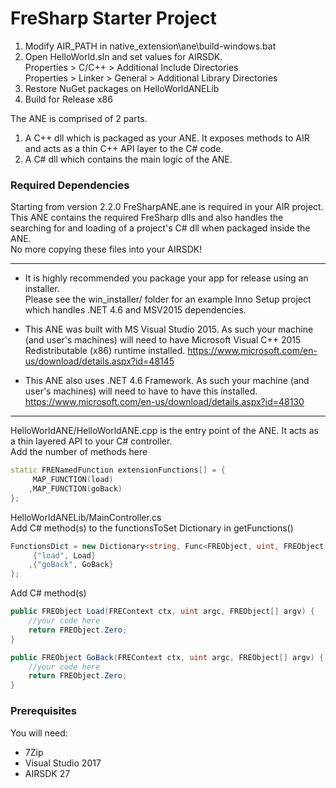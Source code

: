 # FreSharp Starter Project

1. Modify AIR_PATH in native_extension\ane\build-windows.bat
2. Open HelloWorld.sln and set values for AIRSDK.    
   Properties > C/C++ > Additional Include Directories    
   Properties > Linker > General > Additional Library Directories    
3. Restore NuGet packages on HelloWorldANELib
4. Build for Release x86

The ANE is comprised of 2 parts.

1. A C++ dll which is packaged as your ANE. It exposes methods to AIR and acts as a thin C++ API layer to the C# code.
2. A C# dll which contains the main logic of the ANE.

### Required Dependencies
Starting from version 2.2.0 FreSharpANE.ane is required in your AIR project.     
This ANE contains the required FreSharp dlls and also handles the searching for and loading of a project's C# dll when packaged inside the ANE.    
No more copying these files into your AIRSDK!

----------

* It is highly recommended you package your app for release using an installer.  
Please see the win_installer/ folder for an example Inno Setup project which handles .NET 4.6 and MSV2015 dependencies.

* This ANE was built with MS Visual Studio 2015. As such your machine (and user's machines) will need to have Microsoft Visual C++ 2015 Redistributable (x86) runtime installed.
https://www.microsoft.com/en-us/download/details.aspx?id=48145

* This ANE also uses .NET 4.6 Framework. As such your machine (and user's machines) will need to have to have this installed.
https://www.microsoft.com/en-us/download/details.aspx?id=48130

----------

HelloWorldANE/HelloWorldANE.cpp is the entry point of the ANE. It acts as a thin layered API to your C# controller.  
Add the number of methods here 

```C++
static FRENamedFunction extensionFunctions[] = {
     MAP_FUNCTION(load)
    ,MAP_FUNCTION(goBack)
};
```
    

HelloWorldANELib/MainController.cs  
Add C# method(s) to the functionsToSet Dictionary in getFunctions()

```C#
FunctionsDict = new Dictionary<string, Func<FREObject, uint, FREObject[], FREObject>> {
     {"load", Load}
    ,{"goBack", GoBack}
};
```


Add C# method(s)

```C#
public FREObject Load(FREContext ctx, uint argc, FREObject[] argv) {
    //your code here
    return FREObject.Zero;
}

public FREObject GoBack(FREContext ctx, uint argc, FREObject[] argv) {
    //your code here
    return FREObject.Zero;
}
```

### Prerequisites

You will need:
 - 7Zip
 - Visual Studio 2017
 - AIRSDK 27
